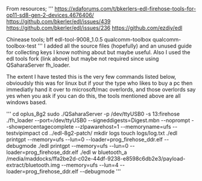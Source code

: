 From resources;
'''
https://xdaforums.com/t/bkerlers-edl-firehose-tools-for-op11-sd8-gen-2-devices.4676406/
https://github.com/bkerler/edl/issues/439
https://github.com/bkerler/edl/issues/236
https://github.com/ezdiy/edl

Chinease tools;
bff
edl-tool-9008_1.0.5
qualcomm-toolbox
qualcomm-toolbox-test
'''
I added all the source files (hopefully) and an unused guide for collecting keys I know nothing about but maybe useful. 
Also I used the edl tools fork (link above) but maybe not required since using QSaharaServer fh_loader.

The extent I have tested this is the very few commands listed below, obvioudsly this was for linux but if your the type
who likes to buy a pc then immediatly hand it over to microsoft/mac overlords, and those overlords say yes when you ask
if you can do this, the tools mentioned above are all windows based.

'''
cd oplus_8g2
sudo ./QSaharaServer -p /dev/ttyUSB0 -s 13:firehose
./fh_loader --port=/dev/ttyUSB0 --signeddigests=Digest.mbn --noprompt --showpercentagecomplete --zlpawarehost=1 --memoryname=ufs --testvipimpact
cd ../edl-8g2-patch/
mkdir logs
touch logs/log.txt
./edl printgpt --memory=ufs --lun=0 --loader=prog_firehose_ddr.elf --debugmode
./edl printgpt --memory=ufs --lun=0 --loader=prog_firehose_ddr.elf
./edl w bluetooth_a /media/maddocks/ffa2be2d-c02e-44df-9238-e8598c6db2e3/payload-extract/bluetooth.img  --memory=ufs --lun=4  --loader=prog_firehose_ddr.elf --debugmode
'''
